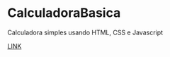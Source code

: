 # CalculadoraBasica
Calculadora simples usando HTML, CSS e Javascript

<a href="https://lauroscher.github.io/CalculadoraBasica/">LINK</a>
